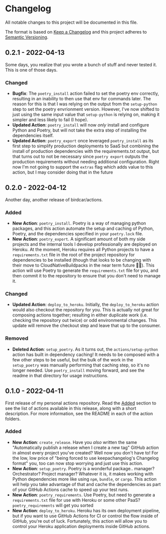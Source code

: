 # Changelog

All notable changes to this project will be documented in this file.

The format is based on [Keep a Changelog](http://keepachangelog.com/)
and this project adheres to [Semantic Versioning](http://semver.org/).

## 0.2.1 - 2022-04-13

Some days, you realize that you wrote a bunch of stuff and never tested it. This is one of those days.

### Changed

- **Bugfix**: The `poetry_install` action failed to set the poetry env correctly, resulting in an inability to then use that env for commands later. The reason for this is that I was relying on the output from the `setup-python` step to set the poetry envrionment version. However, I've now shifted to just using the same input value that `setup-python` is relying on, making it simpler and less likely to fail (I hope).
- **Updated Action**: `poetry_install` will now _only_ install and configure Python and Poetry, but will not take the extra step of installing the dependencies itself.
- **Updated Action**: `poetry_export` once leveraged `poetry_install` as its first step to simplify production deployments to SaaS but combining the install of production dependencies with the requirements.txt output, but that turns out to not be necessary since `poetry export` outputs the production requirements without needing additional configuration. Right now I'm not going to support the `extras` flag which adds value to this action, but I may consider doing that in the future

## 0.2.0 - 2022-04-12

Another day, another release of birdcar/actions.

### Added
- **New Action**: `poetry_install`. Poetry is a way of managing python packages, and this action automate the setup and caching of Python, Poetry, and the dependencies specified in your `poetry.lock` file. 
- **New Action**: `poetry_export`. A significant amount of both my side projects and the internal tools I develop professionally are deployed on Heroku. At the moment, Heroku requires all Python projects to have a `requirements.txt` file in the root of the project repository for dependencies to be installed (though that looks to be changing with their move to CloudNativeBuildpacks in the near term future 🤞🏽). This action will use Poetry to generate the `requirements.txt` file for you, and then commit it to the repository to ensure that you don't need to manage it.

### Changed
- **Updated Action**: `deploy_to_heroku`. Initially, the `deploy_to_heroku` action would also checkout the repository for you. This is actually not great for composing actions together; resulting in either duplicate work (i.e. checking the repository out twice) or odd environmental changes. This update will remove the checkout step and leave that up to the consumer.

### Removed
- **Deleted Action**: `setup_poetry`. As it turns out, the `actions/setup-python` action has built in dependency caching! It needs to be composed with a few other steps to be useful, but the bulk of the work in the `setup_poetry` was manually performing that caching step, so it's no longer needed. Use `poetry_install` moving forward, and see the readme in that directory for usage instructions.

## 0.1.0 - 2022-04-11

First release of my personal actions repository. Read the [Added](#added) section to see the list of actions available in this release, along with a short description. For more information, see the README in each of the action folders.

### Added
- **New Action**: `create_release`. Have you _also_ written the same "Automatically publish a release when I create a new tag" GitHub action in almost every project you've created? Well now you don't have to! For the low, low price of "being forced to use keepachangelog's Changelog format" you, too can now stop worrying and just use this action.
- **New Action**: `setup_poetry`. Poetry is a wonderful package.. manager? Orchestrator? Project manager? Whatever it is, it makes working with Python dependencies more like using `npm`, `bundle`, or `cargo`. This action will help you take advantage of that and cache the dependencies as part of your GitHub Actions cache to speed up your test runs.
- **New Action**: `poetry_requirements`. Use Poetry, but need to generate a `requirements.txt` file for use with Heroku or some other PaaS? `poetry_requirements` will get you sorted
- **New Action**: `deploy_to_heroku`. Heroku has its own deployment pipeline, but if you want to use GitHub Actions for CI or control the flow inside of GitHub, you're out of luck. Fortunately, this action will allow you to control your Heroku application deployments inside GitHub actions.
